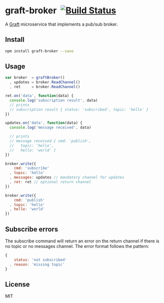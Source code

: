 graft-broker&nbsp;&nbsp;[![Build Status](https://travis-ci.org/GraftJS/graft-broker.png)](https://travis-ci.org/GraftJS/graft-broker)
============

A [Graft](https://github.com/GraftJS/graft) microservice that implements a pub/sub broker.

Install
-------

```bash
npm install graft-broker --save
```

Usage
-----

```js
var broker  = graftBroker()
  , updates = broker.ReadChannel()
  , ret     = broker.ReadChannel()

ret.on('data', function(data) {
  console.log('subscription result', data)
  // prints
  // subscription result { status: 'subscribed', topic: 'hello' }
})

updates.on('data', function(data) {
  console.log('message received', data)

  // prints
  // message received { cmd: 'publish',
  //   topic: 'hello',
  //   hello: 'world' }
})

broker.write({
    cmd: 'subscribe'
  , topic: 'hello'
  , messages: updates // mandatory channel for updates
  , ret: ret // optional return channel
})

broker.write({
    cmd: 'publish'
  , topic: 'hello'
  , hello: 'world'
})
```

Subscribe errors
----------------

The subscribe command will return an error on the return channel if
there is no topic or no messages channel.
The error format follows the pattern:

```js
{
    status: 'not subscribed'
  , reason: 'missing topic'
}
```

License
-------

MIT
